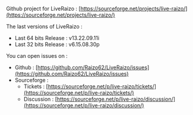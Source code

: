 Github project for LiveRaizo : [https://sourceforge.net/projects/live-raizo/](https://sourceforge.net/projects/live-raizo/)

The last versions of LiveRaizo :
* Last 64 bits Release : v13.22.09.11i
* Last 32 bits Release : v6.15.08.30p

You can open issues on :
* Github : [https://github.com/Raizo62/LiveRaizo/issues](https://github.com/Raizo62/LiveRaizo/issues)
* Sourceforge :
  * Tickets : [https://sourceforge.net/p/live-raizo/tickets/](https://sourceforge.net/p/live-raizo/tickets/)
  * Discussion : [https://sourceforge.net/p/live-raizo/discussion/](https://sourceforge.net/p/live-raizo/discussion/)
